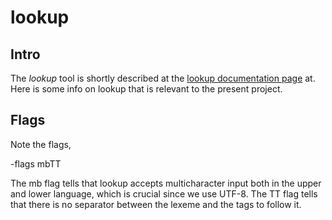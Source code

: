 # lookup

## Intro

The _lookup_ tool is shortly described at the [lookup documentation
page](http://www.cis.upenn.edu/~cis639/docs/lookup.html) at. Here is
some info on lookup that is relevant to the present project.

## Flags

Note the flags,

-flags mbTT

The mb flag tells that lookup accepts multicharacter input both in the
upper and lower language, which is crucial since we use UTF-8. The TT
flag tells that there is no separator between the lexeme and the tags to
follow it.
